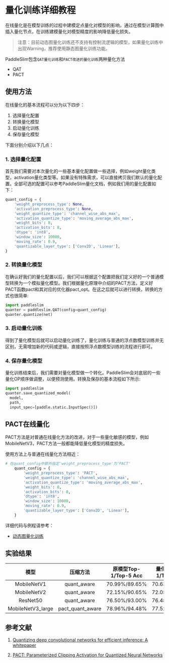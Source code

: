 # 量化训练详细教程

在线量化是在模型训练的过程中建模定点量化对模型的影响，通过在模型计算图中插入量化节点，在训练建模量化对模型精度的影响降低量化损失。

> 注意：目前动态图量化训练还不支持有控制流逻辑的模型，如果量化训练中出现Warning，推荐使用静态图量化训练功能。

PaddleSlim包含`QAT量化训练`和`PACT改进的量化训练`两种量化方法

- QAT
- PACT

## 使用方法

在线量化的基本流程可以分为以下四步：

1. 选择量化配置
2. 转换量化模型
3. 启动量化训练
4. 保存量化模型

下面分别介绍以下几点：

### 1. 选择量化配置

首先我们需要对本次量化的一些基本量化配置做一些选择，例如weight量化类型，activation量化类型等。如果没有特殊需求，可以直接拷贝我们默认的量化配置。全部可选的配置可以参考PaddleSlim量化文档，例如我们用的量化配置如下：

```python
quant_config = {
    'weight_preprocess_type': None,
    'activation_preprocess_type': None,
    'weight_quantize_type': 'channel_wise_abs_max',
    'activation_quantize_type': 'moving_average_abs_max',
    'weight_bits': 8,
    'activation_bits': 8,
    'dtype': 'int8',
    'window_size': 10000,
    'moving_rate': 0.9,
    'quantizable_layer_type': ['Conv2D', 'Linear'],
}
```

### 2. 转换量化模型

在确认好我们的量化配置以后，我们可以根据这个配置把我们定义好的一个普通模型转换为一个模拟量化模型。我们根据量化原理中介绍的PACT方法，定义好PACT函数pact和其对应的优化器pact_opt。在这之后就可以进行转换，转换的方式也很简单:

```python
import paddleslim
quanter = paddleslim.QAT(config=quant_config)
quanter.quantize(net)
```

### 3. 启动量化训练

得到了量化模型后就可以启动量化训练了，量化训练与普通的浮点数模型训练并无区别，无需增加新的代码或逻辑，直接按照浮点数模型训练的流程进行即可。

### 4. 保存量化模型

量化训练结束后，我们需要对量化模型做一个转化。PaddleSlim会对底层的一些量化OP顺序做调整，以便预测使用。转换及保存的基本流程如下所示:

```python
import paddleslim
quanter.save_quantized_model(
  model,
  path,
  input_spec=[paddle.static.InputSpec()])
```

## PACT在线量化

PACT方法是对普通在线量化方法的改进，对于一些量化敏感的模型，例如MobileNetV3，PACT方法一般都能降低量化模型的精度损失。

使用方法上与普通在线量化方法相近：

```python
# 在quant_config中额外指定'weight_preprocess_type'为'PACT'
    quant_config = {
        'weight_preprocess_type': 'PACT',
        'weight_quantize_type': 'channel_wise_abs_max',
        'activation_quantize_type': 'moving_average_abs_max',
        'weight_bits': 8,
        'activation_bits': 8,
        'dtype': 'int8',
        'window_size': 10000,
        'moving_rate': 0.9,
        'quantizable_layer_type': ['Conv2D', 'Linear'],
    }

```

详细代码与例程请参考：

- [动态图量化训练](https://github.com/PaddlePaddle/PaddleSlim/tree/develop/demo/dygraph/quant)

## 实验结果

|       模型        |     压缩方法     | 原模型Top-1/Top-5 Acc | 量化模型Top-1/Top-5 Acc |
| :---------------: | :--------------: | :-------------------: | :---------------------: |
|    MobileNetV1    |   quant_aware    |     70.99%/89.65%     |      70.63%/89.65%      |
|    MobileNetV2    |   quant_aware    |     72.15%/90.65%     |      72.05%/90.63%      |
|     ResNet50      |   quant_aware    |     76.50%/93.00%     |      76.48%/93.11%      |
| MobileNetV3_large | pact_quant_aware |     78.96%/94.48%     |      77.52%/93.77%      |

## 参考文献

1. [Quantizing deep convolutional networks for efficient inference: A whitepaper](https://arxiv.org/pdf/1806.08342.pdf)

2. [PACT: Parameterized Clipping Activation for Quantized Neural Networks](https://arxiv.org/abs/1805.06085)
